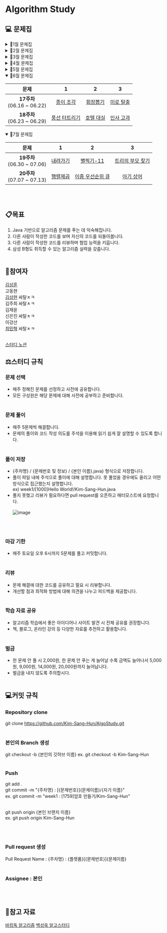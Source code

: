 # Algorithm Study
## 💻 문제집
<details><summary>📎1월 문제집</summary>
 
|문제|1|2|3|4|5|
|:---:|:---:|:---:|:---:|:---:|:---:|
|**1주차**<br> (01.22 ~ 01.27)|[부등호](https://www.acmicpc.net/problem/2529)|[암호 만들기](https://www.acmicpc.net/problem/1759)||
|**2주차**<br> (01.29 ~ 02.03)|[테트로미노](https://www.acmicpc.net/problem/14500)|[강의실 배정](https://www.acmicpc.net/problem/11000)|[눈 치우기](https://www.acmicpc.net/problem/26215)|[암호생성기](https://swexpertacademy.com/main/code/problem/problemDetail.do?problemLevel=3&contestProbId=AV14uWl6AF0CFAYD&categoryId=AV14uWl6AF0CFAYD&categoryType=CODE&problemTitle=&orderBy=RECOMMEND_COUNT&selectCodeLang=JAVA&select-1=3&pageSize=10&pageIndex=2)|[햄버거 다이어트](https://swexpertacademy.com/main/code/problem/problemDetail.do?problemLevel=3&contestProbId=AWT-lPB6dHUDFAVT&categoryId=AWT-lPB6dHUDFAVT&categoryType=CODE&problemTitle=&orderBy=RECOMMEND_COUNT&selectCodeLang=JAVA&select-1=3&pageSize=10&pageIndex=2)||
</details>

<details><summary>📎2월 문제집</summary>

|문제|1|2|3|4|5|
|:---:|:---:|:---:|:---:|:---:|:---:|
|**3주차**<br> (02.05 ~ 02.09)|[가장 가까운 세사람의 심리적 거리](https://www.acmicpc.net/problem/20529)|[토마토](https://www.acmicpc.net/problem/7576)|[벽 부수고 이동하기](https://www.acmicpc.net/problem/2206)|[비밀번호](https://swexpertacademy.com/main/code/problem/problemDetail.do?problemLevel=3&contestProbId=AV14_DEKAJcCFAYD&categoryId=AV14_DEKAJcCFAYD&categoryType=CODE&problemTitle=&orderBy=RECOMMEND_COUNT&selectCodeLang=JAVA&select-1=3&pageSize=10&pageIndex=3)|[창용 마을 무리의 개수](https://swexpertacademy.com/main/code/problem/problemDetail.do?problemLevel=4&contestProbId=AWngfZVa9XwDFAQU&categoryId=AWngfZVa9XwDFAQU&categoryType=CODE&problemTitle=&orderBy=PASS_RATE&selectCodeLang=JAVA&select-1=4&pageSize=10&pageIndex=4&&&&&&&&&&)|
|**4주차**<br> (02.12 ~ 02.16)|[문자열 폭발](https://www.acmicpc.net/problem/9935)|[고냥이](https://www.acmicpc.net/problem/16472)|[가능한 시험 점수](https://swexpertacademy.com/main/code/problem/problemDetail.do?problemLevel=4&contestProbId=AWHPkqBqAEsDFAUn&categoryId=AWHPkqBqAEsDFAUn&categoryType=CODE&problemTitle=&orderBy=RECOMMEND_COUNT&selectCodeLang=JAVA&select-1=4&pageSize=10&pageIndex=1&&&&&&&&&&)|[배열돌리기4](https://www.acmicpc.net/problem/17406)|[파이프 옮기기 1](https://www.acmicpc.net/problem/17070)|
|**5주차**<br> (02.19 ~ 02.23)|[연구소](https://www.acmicpc.net/problem/14502)|[가스관](https://www.acmicpc.net/problem/2931)|[계란으로 계란치기](https://www.acmicpc.net/problem/16987)|[2048 (Easy)](https://www.acmicpc.net/problem/12100)|[소문난 칠공주](https://www.acmicpc.net/problem/1941)||
|**6주차**<br> (02.26 ~ 03.01)|[점프](https://www.acmicpc.net/problem/1890)|[어른 상어](https://www.acmicpc.net/problem/19237)|[동전 1](https://www.acmicpc.net/problem/2293)|[게리맨더링 2](https://www.acmicpc.net/problem/17779)|[직사각형](https://www.acmicpc.net/problem/2527)|
</details>

<details><summary>📎3월 문제집</summary>
 
|문제|1|2|3|4|5|
|:---:|:---:|:---:|:---:|:---:|:---:|
|**7주차**<br> (03.02 ~ 03.09)|[스티커](https://www.acmicpc.net/problem/9465)|[트리](https://www.acmicpc.net/problem/4803)|[인구 이동](https://www.acmicpc.net/problem/16234)|[뱀](https://www.acmicpc.net/problem/3190)|[회문](https://www.acmicpc.net/problem/17609)|
|**8주차**<br> (03.16 ~ 03.23)|[정수 삼각형](https://www.acmicpc.net/problem/1932)|[뱀과 사다리 게임](https://www.acmicpc.net/problem/16928)|[트리의 지름](https://www.acmicpc.net/problem/1167)|[효율적인 해킹](https://www.acmicpc.net/problem/1325)|[파괴되지 않은 건물](https://school.programmers.co.kr/learn/courses/30/lessons/92344)
|**9주차**<br> (03.24 ~ 03.30)|[루돌프의 반란](https://www.codetree.ai/training-field/frequent-problems/problems/rudolph-rebellion/description?page=1&pageSize=20)|[DSLR](https://www.acmicpc.net/problem/9019)|[트리의 순회](https://www.acmicpc.net/problem/1991)|[웜홀](https://www.acmicpc.net/problem/1865)|[방문 길이](https://school.programmers.co.kr/learn/courses/30/lessons/49994)|
</details>

<details><summary>📎4월 문제집</summary>
 
|문제|1|2|3|4|5|
|:---:|:---:|:---:|:---:|:---:|:---:|
|**10주차**<br> (04.01 ~ 04.06)|[미네랄 2](https://www.acmicpc.net/problem/18500)|[로봇 조종하기](https://www.acmicpc.net/problem/2169)|[후위 표기식](https://www.acmicpc.net/problem/1918)|[나무 재태크](https://www.acmicpc.net/problem/16235)|[용액 합성하기](https://www.acmicpc.net/problem/14921)|
|**11주차**<br> (04.08 ~ 04.13)|[코드트리 빵](https://www.codetree.ai/training-field/frequent-problems/problems/codetree-mon-bread/description?page=1&pageSize=20)|[포탑 부수기](https://www.codetree.ai/training-field/frequent-problems/problems/destroy-the-turret/description?page=1&pageSize=20)|[순열장난](https://www.acmicpc.net/problem/10597)|[단절점과 단절선](https://www.acmicpc.net/problem/14675)|[두 배열의 합](https://www.acmicpc.net/problem/2143)|
|**12주차**<br> (04.15 ~ 04.19)|[피리 부는 사나이](https://www.acmicpc.net/problem/16724)|[RGB거리 2](https://www.acmicpc.net/problem/17404)|[개똥벌레](https://www.acmicpc.net/problem/3020)|[해킹](https://www.acmicpc.net/problem/10282)|[작업](https://www.acmicpc.net/problem/2056)|
|**13주차**<br> (04.22 ~ 04.27)|[제곱수 찾기](https://www.acmicpc.net/problem/1025)|[암벽 등반](https://www.acmicpc.net/problem/2412)|[등수 찾기](https://www.acmicpc.net/problem/17616)|[로마 숫자 만들기](https://www.acmicpc.net/problem/16922)|[수 고르기](https://www.acmicpc.net/problem/2230)|
|**14주차**<br> (04.29 ~ 05.04)|[여행 가자](https://www.acmicpc.net/problem/1976)|[텀 프로젝트](https://www.acmicpc.net/problem/9466)|[파티](https://www.acmicpc.net/problem/1238)|[부분수열의 합 2](https://www.acmicpc.net/problem/1208)|[단속카메라](https://school.programmers.co.kr/learn/courses/30/lessons/42884)|
</details>

<details><summary>📎5월 문제집</summary>
 
|문제|1|2|3|4|5|
|:---:|:---:|:---:|:---:|:---:|:---:|
|**15주차**<br> (05.04 ~ 05.11)|[포도주 시식](https://www.acmicpc.net/problem/2156)|[벽 부수고 이동하기 4](https://www.acmicpc.net/problem/16946)|[문자열 지옥에 빠진 호석](https://www.acmicpc.net/problem/20166)|[피보나치 수 6](https://www.acmicpc.net/problem/11444)|[영우는 사기꾼?](https://www.acmicpc.net/problem/14676)|
|**16주차**<br> (05.11 ~ 05.18)|[가장 가까운 공통 조상](https://www.acmicpc.net/problem/3584)|[개근상](https://www.acmicpc.net/problem/1563)|[표 병합](https://school.programmers.co.kr/learn/courses/30/lessons/150366)|[골목 대장 호석 - 기능성](https://www.acmicpc.net/problem/20168)|[귀여운 라이언](https://www.acmicpc.net/problem/15565)|
</details>

<details open><summary>📎6월 문제집</summary>
 
|문제|1|2|3|
|:---:|:---:|:---:|:---:|
|**17주차**<br> (06.16 ~ 06.22)|[종이 조각](https://www.acmicpc.net/problem/14391)|[회장뽑기](https://www.acmicpc.net/problem/2660)|[미로 탈출](https://www.acmicpc.net/problem/14923)|
|**18주차**<br> (06.23 ~ 06.29)|[풍선 터트리기](https://school.programmers.co.kr/learn/courses/30/lessons/68646?language=java)|[호텔 대실](https://school.programmers.co.kr/learn/courses/30/lessons/155651)|[인사 고과](https://school.programmers.co.kr/learn/courses/30/lessons/152995)
</details>

<details open><summary>📎7월 문제집</summary>
 
|문제|1|2|3|
|:---:|:---:|:---:|:---:|
|**19주차**<br> (06.30 ~ 07.06)|[내려가기](https://www.acmicpc.net/problem/2096)|[별찍기-11](https://www.acmicpc.net/problem/2448)|[트리의 부모 찾기](https://www.acmicpc.net/problem/11725)|
|**20주차**<br> (07.07 ~ 07.13)|[행렬제곱](https://www.acmicpc.net/problem/10830)|[이중 우선순위 큐](https://www.acmicpc.net/problem/7662)|[아기 상어](https://www.acmicpc.net/problem/16236)|
</details>
<br/><br/>

## 📋목표
1. Java 기반으로 알고리즘 문제를 푸는 데 익숙해집니다.
2. 다른 사람이 작성한 코드를 보며 자신의 코드를 되돌아봅니다.
3. 다른 사람이 작성한 코드를 리뷰하며 협업 능력을 키웁니다.
4. 삼성 B형도 취득할 수 있는 알고리즘 실력을 갖춥니다.
<br/><br/>
## 👶참여자   
[김상훈](https://github.com/Kim-Sang-Hun) <br/>
고동현 <br/>
[김상현](https://github.com/isayaksh) 싸탈ㅊㅋ <br/> 
김주희 싸탈ㅊㅋ <br/> 
김재윤 <br/>
신은진 싸탈ㅊㅋ <br/> 
이강산 <br/>
[최민혁](https://github.com/Marvin-Choi) 싸탈ㅊㅋ <br/><br/> 

[스터디 노션](https://www.notion.so/a68123ff76534c5c9915dd62d7cdc0f4#479187049c3d4a20a5f243b3cd1a6dc1)

## ⚖️스터디 규칙

### 문제 선택
- 매주 정해진 문제를 선정하고 사전에 공유합니다.
- 모든 구성원은 해당 문제에 대해 사전에 공부하고 준비합니다.
<br/><br/>
### 문제 풀이
- 매주 5문제씩 해결합니다. <br/> 
- 문제의 풀이와 코드 작성 의도를 주석을 이용해 읽기 쉽게 잘 설명할 수 있도록 합니다.
<br/><br/>
### 풀이 저장
- {주차명} / {문제번호 및 정보} / {본인 이름}.java} 형식으로 저장합니다. <br/>
- 풀이 파일 내에 주석으로 풀이에 대해 설명합니다. 못 풀었을 경우에도 올리고 어떤 방식으로 접근했는지 설명합니다. <br/>
ex) week1/[1000]Hello World!/Kim-Sang-Hun.java <br/>
- 풀지 못했고 리뷰가 필요하다면 pull request를 오픈하고 매터모스트에 요청합니다. <br/><br/>
![image](https://github.com/Kim-Sang-Hun/AlgoStudy/assets/119822465/96f39940-7c33-492d-9b94-247a6d356b47)


<br/><br/>
### 마감 기한
- 매주 토요일 오후 6시까지 5문제를 풀고 커밋합니다.
<br/><br/>
### 리뷰
- 문제 해결에 대한 코드를 공유하고 필요 시 리뷰합니다.
- 개선할 점과 최적화 방법에 대해 의견을 나누고 피드백을 제공합니다.
<br/><br/>
### 학습 자료 공유
- 알고리즘 학습에서 좋은 아이디어나 사이트 발견 시 전체 공유를 권장합니다.
- 책, 블로그, 온라인 강의 등 다양한 자료를 추천하고 활용합니다.
<br/><br/>
### 벌금
- 한 문제 안 풀 시 2,000원, 한 문제 안 푸는 게 늘어날 수록 금액도 늘어나서 5,000원, 9,000원, 14,000원, 20,000원까지 늘어납니다.
- 벌금을 내지 않도록 주의합시다.
<br/><br/>

## 💻커밋 규칙   

### Repository clone   

git clone https://github.com/Kim-Sang-Hun/AlgoStudy.git
<br/><br/>
### 본인의 Branch 생성   
 
git checkout -b {본인의 깃허브 이름} 
ex. git checkout -b Kim-Sang-Hun
<br/><br/>
### Push   

git add . <br/>
git commit -m "{주차명} : [{문제번호}]{문제이름}/{자기 이름}" <br/>
ex. git commit -m "week1 : [1759]암호 만들기/Kim-Sang-Hun" <br/><br/>

git push origin {본인 브랜치 이름} <br/>
ex. git push origin Kim-Sang-Hun

<br/><br/>
### Pull request 생성   

Pull Request Name : {주차명} : {플랫폼}[{문제번호}]{문제이름}
<br/><br/>
### Assignee : 본인   
<br/><br/>
## 💾참고 자료

[바킹독 알고리즘](https://blog.encrypted.gg/category/%EA%B0%95%EC%A2%8C/%EC%8B%A4%EC%A0%84%20%EC%95%8C%EA%B3%A0%EB%A6%AC%EC%A6%98)
[백성욱 알고스터디](https://github.com/SeongukBaek/algoStudy?tab=readme-ov-file)
<br/><br/><br/><br/><br/><br/><br/><br/>
